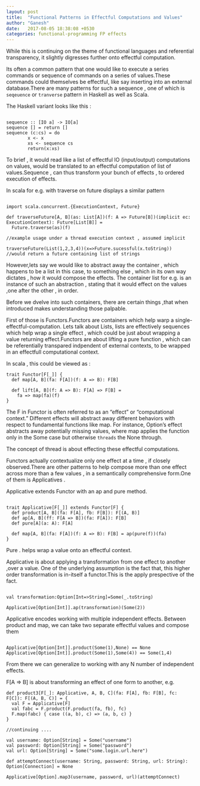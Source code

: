 ```yaml
---
layout: post
title:  "Functional Patterns in Effectful Computations and Values"
author: "Ganesh"
date:   2017-08-05 18:38:08 +0530
categories: functional-programming FP effects
---
```

While this is continuing on the theme of functional languages and referential transparency, it slightly digresses further onto effectful computation.

Its often a common pattern that one would like to execute a series commands or sequence of commands on a series of values.These commands could themselves be effectful, like say inserting into an external database.There are many patterns for such a sequence , one of which is `seqeuence` or `tranverse` pattern in Haskell as well as Scala.

The Haskell variant looks like this :

~~~~~~~~~~~~~~~~~~~~~~~~~~~~~~~~~~

sequence :: [IO a] -> IO[a]
sequence [] = return []
sequence (c:cs) = do
        x <- x
        xs <- sequence cs
        return(x:xs)
~~~~~~~~~~~~~~~~~~~~~~~~~~~~~~~~~~~   

To brief , it would read like a list of effectful IO (input/output) computations on values, would be translated to an effectful computation of list of values.Sequence , can thus transform your bunch of effects , to ordered execution of effects.     


In scala for e.g. with traverse on future displays a similar pattern

~~~~~~~~~~~~~~~~~~~~~~~~~~~~~~~~~

import scala.concurrent.{ExecutionContext, Future}

def traverseFuture[A, B](as: List[A])(f: A => Future[B])(implicit ec: ExecutionContext): Future[List[B]] =
  Future.traverse(as)(f)

//example usage under a thread execution context , assumed implicit

traverseFuture(List(1,2,3,4))(x=>Future.sucessful(x.toString))
//would return a future containing list of strings 
~~~~~~~~~~~~~~~~~~~~~~~~~~~~~~~~~~~

However,lets say we would like to abstract away the container , which happens to be a list in this case, to something else , which in its own way dictates , how it would compose the effects. The container list for e.g. is an instance of such an abstraction , stating that it would effect on the values ,one after the other , in order.

Before we dvelve into such containers, there are certain things ,that when introduced makes understanding those palpable.

First of those is Functors.Functors are containers which help warp a single-effectful-computation.
Lets talk about Lists, lists are effectively sequences which help wrap a single effect , which could be just about wrapping a value returning effect.Functors are about lifting a pure function , which can be referentially transpared indpendent of external contexts, to be wrapped in an effectfull computational context.

In scala , this could be viewed as :

~~~~~~~~~~~~~~~~~~~~~~~~~~~~~~~~~~~~~~
trait Functor[F[_]] {
  def map[A, B](fa: F[A])(f: A => B): F[B]

  def lift[A, B](f: A => B): F[A] => F[B] =
    fa => map(fa)(f)
}
~~~~~~~~~~~~~~~~~~~~~~~~~~~~~~~~~~~~~~~

The F in Functor is often referred to as an “effect” or “computational context.” Different effects will abstract away different behaviors with respect to fundamental functions like map. For instance, Option’s effect abstracts away potentially missing values, where map applies the function only in the Some case but otherwise `threads` the None through.

The concept of thread is about effecting these effectful computations.

Functors actually contextualize only one effect at a time , if closely observed.There are other patterns to help compose more than one effect across more than a few values , in a semantically comprehensive form.One of them is Applicatives .

Applicative extends Functor with an ap and pure method.

~~~~~~~~~~~~~~~~~~~~~~~~~~~~~~~~~~~~~~~~~~~~~~~~~~~~~~~~

trait Applicative[F[_]] extends Functor[F] {
  def product[A, B](fa: F[A], fb: F[B]): F[(A, B)]
  def ap[A, B](ff: F[A => B])(fa: F[A]): F[B]
  def pure[A](a: A): F[A]

  def map[A, B](fa: F[A])(f: A => B): F[B] = ap(pure(f))(fa)
}
~~~~~~~~~~~~~~~~~~~~~~~~~~~~~~~~~~~~~~~~~~~~~~~~~~~~~~~~ 

Pure . helps wrap a value onto an effectful context.

Applicative is about applying a transformation from one effect to another ,over a value. 
One of the underlying assumption is the fact that, this higher order transformation is in-itself
a functor.This is the apply prespective of the fact.

~~~~~~~~~~~~~~~~~~~~~~~~~~~~~~~~~~~~~~~~~~~~~~~~~

val transformation:Option[Int=>String]=Some(_.toString)

Applicative[Option[Int]].ap(transformation)(Some(2))

~~~~~~~~~~~~~~~~~~~~~~~~~~~~~~~~~~~~~~~~~~~~~~~~~ 


Applicative encodes working with multiple independent effects. Between product and map, we can take two separate effectful values and compose them

~~~~~~~~~~~~~~~~~~~~~~~~~~~~~~~~~~~~~~~~~~~~~~

Applicative[Option[Int]].product(Some(1),None) == None
Applicative[Option[Int]].product(Some(1),Some(4)) == Some(1,4)

~~~~~~~~~~~~~~~~~~~~~~~~~~~~~~~~~~~~~~~~~~~~~~

From there we can generalize to working with any N number of independent effects.

F[A => B] is about transforming an effect of one form to another, e.g. 
~~~~~~~~~~~~~~~~~~~~~~~~~~~~~~~~~~~~~~~~~~~~~~~~~~~
def product3[F[_]: Applicative, A, B, C](fa: F[A], fb: F[B], fc: F[C]): F[(A, B, C)] = {
  val F = Applicative[F]
  val fabc = F.product(F.product(fa, fb), fc)
  F.map(fabc) { case ((a, b), c) => (a, b, c) }
}

//continuing ....

val username: Option[String] = Some("username")
val password: Option[String] = Some("password")
val url: Option[String] = Some("some.login.url.here")

def attemptConnect(username: String, password: String, url: String): Option[Connection] = None

Applicative[Option].map3(username, password, url)(attemptConnect)
~~~~~~~~~~~~~~~~~~~~~~~~~~~~~~~~~~~~~~~~~~~~~~~~~~~

